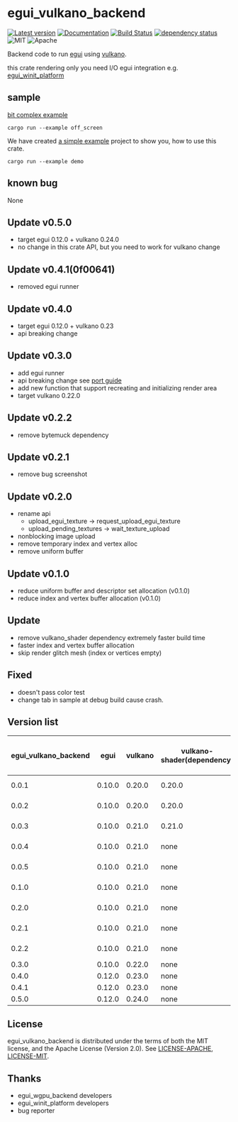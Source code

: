 # egui_vulkano_backend

[![Latest version](https://img.shields.io/crates/v/egui_vulkano_backend.svg)](https://crates.io/crates/egui_vulkano_backend)
[![Documentation](https://docs.rs/egui_vulkano_backend/badge.svg)](https://docs.rs/egui_vulkano_backend)
[![Build Status](https://github.com/t18b219k/egui_vulkano_backend/workflows/CI/badge.svg)](https://github.com/t18b219k/egui_vulkano_backend/actions?workflow=CI)
[![dependency status](https://deps.rs/repo/github/t18b219k/egui_vulkano_backend/status.svg)](https://deps.rs/repo/github/t18b219k/egui_vulkano_backend)
![MIT](https://img.shields.io/badge/license-MIT-blue.svg)
![Apache](https://img.shields.io/badge/license-Apache-blue.svg)

Backend code to run [egui](https://crates.io/crates/egui) using [vulkano](https://crates.io/crates/vulkano).

this crate rendering only you need I/O egui integration e.g. [egui_winit_platform](https://crates.io/crates/egui_winit_platform)
## sample
[bit complex example](https://github.com/t18b219k/egui_vulkano_backend/tree/master/examples/off_screen/main.rs)
```shell
cargo run --example off_screen
```
We have created [a simple example](https://github.com/t18b219k/egui_vulkano_backend/tree/master/examples/demo.rs) project to show you, how to use this crate.
```shell
cargo run --example demo
```

## known bug 
None
## Update v0.5.0
 * target egui 0.12.0 + vulkano 0.24.0
 * no change in this crate API, but you need to work for vulkano change
## Update v0.4.1(0f00641)
 * removed egui runner
## Update v0.4.0
 * target egui 0.12.0 + vulkano 0.23 
 * api breaking change 
## Update v0.3.0
* add egui runner
* api breaking change see [port guide](port_guide_v030.md)
* add new function that support recreating and initializing render area 
* target vulkano 0.22.0
## Update v0.2.2
* remove bytemuck dependency
## Update v0.2.1
* remove  bug screenshot
## Update v0.2.0
* rename api
   * upload_egui_texture -> request_upload_egui_texture
   * upload_pending_textures -> wait_texture_upload
* nonblocking image upload
* remove temporary index and vertex alloc
* remove uniform buffer 
## Update v0.1.0
* reduce uniform buffer and descriptor set allocation (v0.1.0)
* reduce  index and vertex buffer allocation (v0.1.0)
## Update
 * remove vulkano_shader dependency extremely faster build time 
 * faster index and vertex buffer allocation
 * skip render glitch mesh (index or vertices empty)
## Fixed
 * doesn't pass color test
 * change tab in sample at debug build cause crash.

## Version list

|egui_vulkano_backend|egui |vulkano |vulkano-shader(dependency) |vulkano-win(if use runner)|
|-----|------|------|------|---|
|0.0.1|0.10.0|0.20.0|0.20.0|not support|
|0.0.2|0.10.0|0.20.0|0.20.0|not support|
|0.0.3|0.10.0|0.21.0|0.21.0|not support|
|0.0.4|0.10.0|0.21.0|none|not support|
|0.0.5|0.10.0|0.21.0|none|not support|
|0.1.0|0.10.0|0.21.0|none|not support|
|0.2.0|0.10.0|0.21.0|none|not support|
|0.2.1|0.10.0|0.21.0|none|not support|
|0.2.2|0.10.0|0.21.0|none|not support|
|0.3.0|0.10.0|0.22.0|none|0.22.0|
|0.4.0|0.12.0|0.23.0|none|0.23.0|
|0.4.1|0.12.0|0.23.0|none|removed|
|0.5.0|0.12.0|0.24.0|none|removed|
## License
egui_vulkano_backend is distributed under the terms of both the MIT license, and the Apache License (Version 2.0).
See [LICENSE-APACHE](https://github.com/t18b219k/egui_vulkano_backend/blob/master/LICENSE-APACHE), [LICENSE-MIT](https://github.com/t18b219k/egui_vulkano_backend/blob/master/LICENSE-MIT).
## Thanks
 * egui_wgpu_backend developers
 * egui_winit_platform developers
 * bug reporter